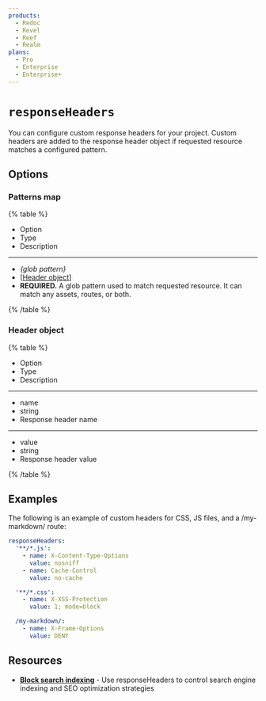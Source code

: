 ```yaml
---
products:
  - Redoc
  - Revel
  - Reef
  - Realm
plans:
  - Pro
  - Enterprise
  - Enterprise+
---
```

# `responseHeaders`

You can configure custom response headers for your project. Custom headers are added to the response header object if requested resource matches a configured pattern.

## Options

### Patterns map

{% table %}

- Option
- Type
- Description

---

- _{glob pattern}_
- [[Header object](#header-object)]
- **REQUIRED.** A glob pattern used to match requested resource. It can match any assets, routes, or both.

{% /table %}

### Header object

{% table %}

- Option
- Type
- Description

---

- name
- string
- Response header name

---

- value
- string
- Response header value

{% /table %}

## Examples

The following is an example of custom headers for CSS, JS files, and a /my-markdown/ route:

```yaml
responseHeaders:
  '**/*.js':
    - name: X-Content-Type-Options
      value: nosniff
    - name: Cache-Control
      value: no-cache

  '**/*.css':
    - name: X-XSS-Protection
      value: 1; mode=block

  /my-markdown/:
    - name: X-Frame-Options
      value: DENY
```

## Resources

- **[Block search indexing](./seo.md#block-indexing-with-response-headers)** - Use responseHeaders to control search engine indexing and SEO optimization strategies
